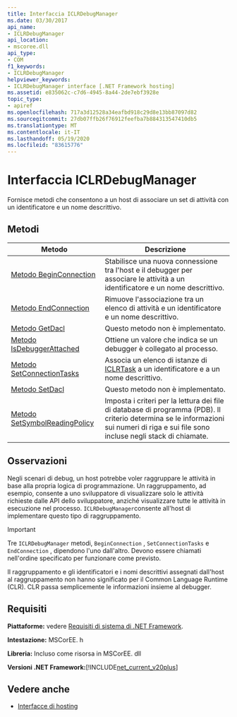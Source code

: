 ```yaml
---
title: Interfaccia ICLRDebugManager
ms.date: 03/30/2017
api_name:
- ICLRDebugManager
api_location:
- mscoree.dll
api_type:
- COM
f1_keywords:
- ICLRDebugManager
helpviewer_keywords:
- ICLRDebugManager interface [.NET Framework hosting]
ms.assetid: e835062c-c7d6-4945-8a44-2de7ebf3928e
topic_type:
- apiref
ms.openlocfilehash: 717a3d12528a34eafbd918c29d8e13bb87097d82
ms.sourcegitcommit: 27db07ffb26f76912feefba7b884313547410db5
ms.translationtype: MT
ms.contentlocale: it-IT
ms.lasthandoff: 05/19/2020
ms.locfileid: "83615776"
---
```

# <a name="iclrdebugmanager-interface"></a>Interfaccia ICLRDebugManager
Fornisce metodi che consentono a un host di associare un set di attività con un identificatore e un nome descrittivo.  
  
## <a name="methods"></a>Metodi  
  
|Metodo|Descrizione|  
|------------|-----------------|  
|[Metodo BeginConnection](iclrdebugmanager-beginconnection-method.md)|Stabilisce una nuova connessione tra l'host e il debugger per associare le attività a un identificatore e un nome descrittivo.|  
|[Metodo EndConnection](iclrdebugmanager-endconnection-method.md)|Rimuove l'associazione tra un elenco di attività e un identificatore e un nome descrittivo.|  
|[Metodo GetDacl](iclrdebugmanager-getdacl-method.md)|Questo metodo non è implementato.|  
|[Metodo IsDebuggerAttached](iclrdebugmanager-isdebuggerattached-method.md)|Ottiene un valore che indica se un debugger è collegato al processo.|  
|[Metodo SetConnectionTasks](../../../../docs/framework/unmanaged-api/hosting/iclrdebugmanager-setconnectiontasks-method.md)|Associa un elenco di istanze di [ICLRTask](iclrtask-interface.md) a un identificatore e a un nome descrittivo.|  
|[Metodo SetDacl](iclrdebugmanager-setdacl-method.md)|Questo metodo non è implementato.|  
|[Metodo SetSymbolReadingPolicy](iclrdebugmanager-setsymbolreadingpolicy-method.md)|Imposta i criteri per la lettura dei file di database di programma (PDB). Il criterio determina se le informazioni sui numeri di riga e sui file sono incluse negli stack di chiamate.|  
  
## <a name="remarks"></a>Osservazioni  
 Negli scenari di debug, un host potrebbe voler raggruppare le attività in base alla propria logica di programmazione. Un raggruppamento, ad esempio, consente a uno sviluppatore di visualizzare solo le attività richieste dalle API dello sviluppatore, anziché visualizzare tutte le attività in esecuzione nel processo. `ICLRDebugManager`consente all'host di implementare questo tipo di raggruppamento.  
  
> [!IMPORTANT]
> Tre `ICLRDebugManager` metodi, `BeginConnection` , `SetConnectionTasks` e `EndConnection` , dipendono l'uno dall'altro. Devono essere chiamati nell'ordine specificato per funzionare come previsto.  
  
 Il raggruppamento e gli identificatori e i nomi descrittivi assegnati dall'host al raggruppamento non hanno significato per il Common Language Runtime (CLR). CLR passa semplicemente le informazioni insieme al debugger.  
  
## <a name="requirements"></a>Requisiti  
 **Piattaforme:** vedere [Requisiti di sistema di .NET Framework](../../get-started/system-requirements.md).  
  
 **Intestazione:** MSCorEE. h  
  
 **Libreria:** Incluso come risorsa in MSCorEE. dll  
  
 **Versioni .NET Framework:**[!INCLUDE[net_current_v20plus](../../../../includes/net-current-v20plus-md.md)]  
  
## <a name="see-also"></a>Vedere anche

- [Interfacce di hosting](hosting-interfaces.md)

